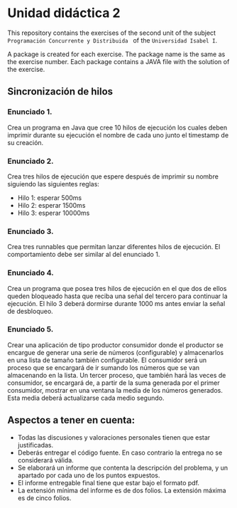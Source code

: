 # Unidad didáctica 2

This repository contains the exercises of the second unit of the subject `Programación Concurrente y Distribuida
` of the `Universidad Isabel I`.

A package is created for each exercise. The package name is the same as the exercise number. Each package contains a
JAVA file with the solution of the exercise.

## Sincronización de hilos

### Enunciado 1.

Crea un programa en Java que cree 10 hilos de ejecución los cuales
deben imprimir durante su ejecución el nombre de cada uno junto el timestamp de su
creación.

### Enunciado 2.

Crea tres hilos de ejecución que espere después de imprimir su nombre
siguiendo las siguientes reglas:

- Hilo 1: esperar 500ms
- Hilo 2: esperar 1500ms
- Hilo 3: esperar 10000ms

### Enunciado 3.

Crea tres runnables que permitan lanzar diferentes hilos de ejecución. El
comportamiento debe ser similar al del enunciado 1.

### Enunciado 4.

Crea un programa que posea tres hilos de ejecución en el que dos de
ellos queden bloqueado hasta que reciba una señal del tercero para continuar la
ejecución. El hilo 3 deberá dormirse durante 1000 ms antes enviar la señal de
desbloqueo.

### Enunciado 5.

Crear una aplicación de tipo productor consumidor donde el productor se
encargue de generar una serie de números (configurable) y almacenarlos en una lista
de tamaño también configurable. El consumidor será́ un proceso que se encargará de ir
sumando los números que se van almacenando en la lista. Un tercer proceso, que
también hará́ las veces de consumidor, se encargará de, a partir de la suma generada
por el primer consumidor, mostrar en una ventana la media de los números generados.
Esta media deberá́ actualizarse cada medio segundo.

## Aspectos a tener en cuenta:

- Todas las discusiones y valoraciones personales tienen que estar
  justificadas.
- Deberás entregar el código fuente. En caso contrario la entrega no se
  considerará válida.
- Se elaborará un informe que contenta la descripción del problema, y un
  apartado por cada uno de los puntos expuestos.
- El informe entregable final tiene que estar bajo el formato pdf.
- La extensión mínima del informe es de dos folios. La extensión máxima es
  de cinco folios.